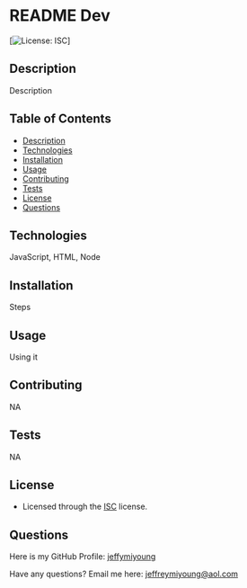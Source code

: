 # README Dev

  [![License: ISC](https://img.shields.io/badge/License-ISC-blue.svg)]

  ## Description
   
  Description

  ## Table of Contents  
  * [Description](#description)
  * [Technologies](#technologies)
  * [Installation](#installation)
  * [Usage](#usage)
  * [Contributing](#contributing)
  * [Tests](#tests)
  * [License](#License)
  * [Questions](#questions)
  
  ## Technologies

   JavaScript, HTML, Node

  ## Installation

  Steps

  ## Usage

  Using it

  ## Contributing

  NA

  ## Tests
  
  NA

  ## License

  * Licensed through the [ISC]((https://opensource.org/licenses/ISC)) license.

  ## Questions

  Here is my GitHub Profile: [jeffymiyoung](http://github.com/jeffymiyoung)

  Have any questions? Email me here: [jeffreymiyoung@aol.com](mailto:jeffreymiyoung@aol.com)
